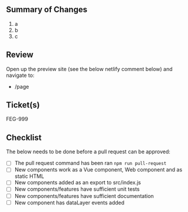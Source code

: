 ## Summary of Changes
1. a
2. b
3. c

## Review
Open up the preview site (see the below netlify comment below) and navigate to:
- /page

## Ticket(s)
FEG-999

## Checklist

The below needs to be done before a pull request can be approved:

- [ ] The pull request command has been ran `npm run pull-request`
- [ ] New components work as a Vue component, Web component and as static HTML
- [ ] New components added as an export to src/index.js
- [ ] New components/features have sufficient unit tests
- [ ] New components/features have sufficient documentation
- [ ] New component has dataLayer events added
